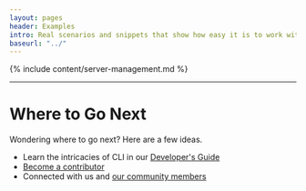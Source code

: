 ```yaml
---
layout: pages
header: Examples
intro: Real scenarios and snippets that show how easy it is to work with virtual servers.
baseurl: "../"
---
```


{% include content/server-management.md %}

***
# Where to Go Next

Wondering where to go next? Here are a few ideas.

* Learn the intricacies of CLI in our [Developer's Guide]({{page.baseurl}}developers-guide)  
* [Become a contributor]({{page.baseurl}}contributing)
* Connected with us and [our community members]({{page.baseurl}}contributing/#toc_14)
